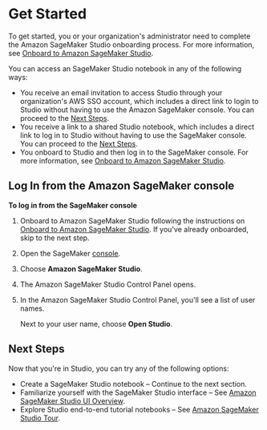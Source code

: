 # Get Started<a name="notebooks-get-started"></a>

To get started, you or your organization's administrator need to complete the Amazon SageMaker Studio onboarding process\. For more information, see [Onboard to Amazon SageMaker Studio](gs-studio-onboard.md)\.

You can access an SageMaker Studio notebook in any of the following ways:
+ You receive an email invitation to access Studio through your organization's AWS SSO account, which includes a direct link to login to Studio without having to use the Amazon SageMaker console\. You can proceed to the [Next Steps](#notebooks-get-started-next-steps)\.
+ You receive a link to a shared Studio notebook, which includes a direct link to log in to Studio without having to use the SageMaker console\. You can proceed to the [Next Steps](#notebooks-get-started-next-steps)\. 
+ You onboard to Studio and then log in to the SageMaker console\. For more information, see [Onboard to Amazon SageMaker Studio](gs-studio-onboard.md)\.

## Log In from the Amazon SageMaker console<a name="notebooks-get-started-log-in"></a>

**To log in from the SageMaker console**

1. Onboard to Amazon SageMaker Studio following the instructions on [Onboard to Amazon SageMaker Studio](gs-studio-onboard.md)\. If you've already onboarded, skip to the next step\.

1. Open the SageMaker [console](https://console.aws.amazon.com/sagemaker/)\.

1. Choose **Amazon SageMaker Studio**\.

1. The Amazon SageMaker Studio Control Panel opens\.

1. In the Amazon SageMaker Studio Control Panel, you'll see a list of user names\.

   Next to your user name, choose **Open Studio**\.

## Next Steps<a name="notebooks-get-started-next-steps"></a>

Now that you're in Studio, you can try any of the following options:
+ Create a SageMaker Studio notebook – Continue to the next section\.
+ Familiarize yourself with the SageMaker Studio interface – See [Amazon SageMaker Studio UI Overview](studio-ui.md)\.
+ Explore Studio end\-to\-end tutorial notebooks – See [Amazon SageMaker Studio Tour](gs-studio-end-to-end.md)\.